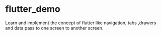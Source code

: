 # flutter_demo
Learn and implement the concept of flutter like navigation, tabs ,drawers and data pass to one screen to another screen.
